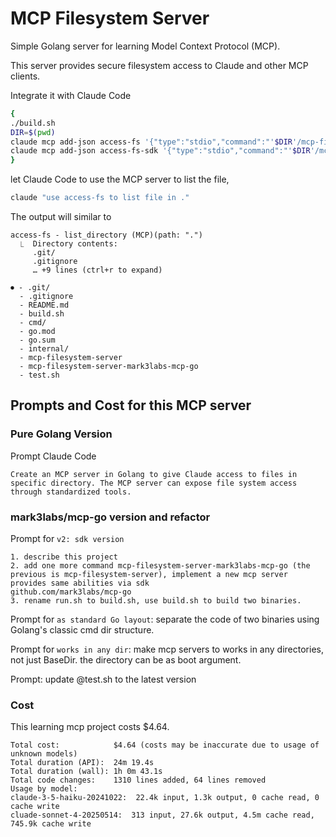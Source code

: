 # MCP Filesystem Server

Simple Golang server for learning Model Context Protocol (MCP).

This server provides secure filesystem access to Claude and other MCP clients.

Integrate it with Claude Code

```bash
{
./build.sh
DIR=$(pwd)
claude mcp add-json access-fs '{"type":"stdio","command":"'$DIR'/mcp-filesystem-server","args":["-dir", "'$DIR'"]}' --scope user
claude mcp add-json access-fs-sdk '{"type":"stdio","command":"'$DIR'/mcp-filesystem-server-mark3labs-mcp-go","args":["-dir", "'$DIR'"]}' --scope user
}
```

let Claude Code to use the MCP server to list the file,

```bash
claude "use access-fs to list file in ."
```

The output will similar to

```
access-fs - list_directory (MCP)(path: ".")
  ⎿  Directory contents:
     .git/
     .gitignore
     … +9 lines (ctrl+r to expand)

⏺ - .git/
  - .gitignore
  - README.md
  - build.sh
  - cmd/
  - go.mod
  - go.sum
  - internal/
  - mcp-filesystem-server
  - mcp-filesystem-server-mark3labs-mcp-go
  - test.sh
```

## Prompts and Cost for this MCP server

### Pure Golang Version

Prompt Claude Code

```
Create an MCP server in Golang to give Claude access to files in specific directory. The MCP server can expose file system access through standardized tools.
```

### mark3labs/mcp-go version and refactor

Prompt for `v2: sdk version`

```
1. describe this project
2. add one more command mcp-filesystem-server-mark3labs-mcp-go (the previous is mcp-filesystem-server), implement a new mcp server provides same abilities via sdk                             github.com/mark3labs/mcp-go
3. rename run.sh to build.sh, use build.sh to build two binaries.
```

Prompt for `as standard Go layout`: separate the code of two binaries using Golang's classic cmd dir structure.

Prompt for `works in any dir`: make mcp servers to works in any directories, not just BaseDir. the directory can be as boot argument.

Prompt: update @test.sh to the latest version

### Cost

This learning mcp project costs $4.64.

```
Total cost:            $4.64 (costs may be inaccurate due to usage of unknown models)
Total duration (API):  24m 19.4s
Total duration (wall): 1h 0m 43.1s
Total code changes:    1310 lines added, 64 lines removed
Usage by model:
claude-3-5-haiku-20241022:  22.4k input, 1.3k output, 0 cache read, 0 cache write
cluade-sonnet-4-20250514:  313 input, 27.6k output, 4.5m cache read, 745.9k cache write
```
